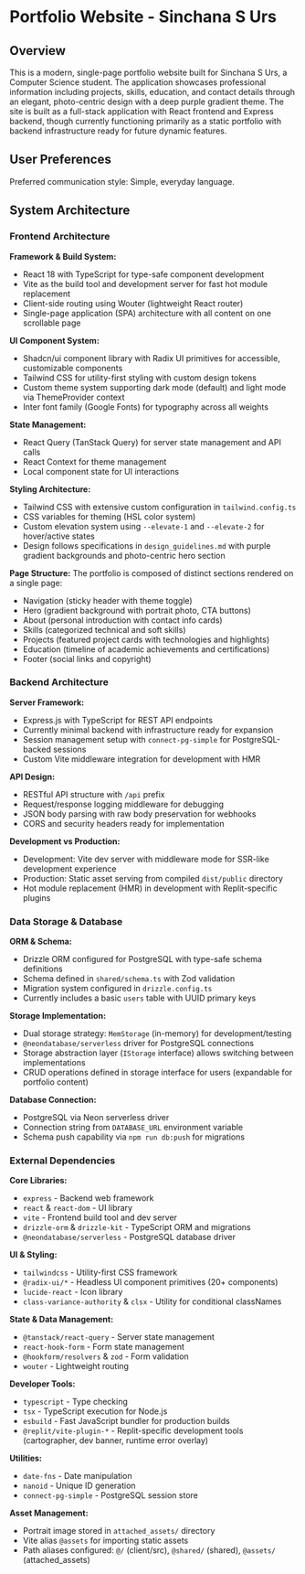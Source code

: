 # Portfolio Website - Sinchana S Urs

## Overview

This is a modern, single-page portfolio website built for Sinchana S Urs, a Computer Science student. The application showcases professional information including projects, skills, education, and contact details through an elegant, photo-centric design with a deep purple gradient theme. The site is built as a full-stack application with React frontend and Express backend, though currently functioning primarily as a static portfolio with backend infrastructure ready for future dynamic features.

## User Preferences

Preferred communication style: Simple, everyday language.

## System Architecture

### Frontend Architecture

**Framework & Build System:**
- React 18 with TypeScript for type-safe component development
- Vite as the build tool and development server for fast hot module replacement
- Client-side routing using Wouter (lightweight React router)
- Single-page application (SPA) architecture with all content on one scrollable page

**UI Component System:**
- Shadcn/ui component library with Radix UI primitives for accessible, customizable components
- Tailwind CSS for utility-first styling with custom design tokens
- Custom theme system supporting dark mode (default) and light mode via ThemeProvider context
- Inter font family (Google Fonts) for typography across all weights

**State Management:**
- React Query (TanStack Query) for server state management and API calls
- React Context for theme management
- Local component state for UI interactions

**Styling Architecture:**
- Tailwind CSS with extensive custom configuration in `tailwind.config.ts`
- CSS variables for theming (HSL color system)
- Custom elevation system using `--elevate-1` and `--elevate-2` for hover/active states
- Design follows specifications in `design_guidelines.md` with purple gradient backgrounds and photo-centric hero section

**Page Structure:**
The portfolio is composed of distinct sections rendered on a single page:
- Navigation (sticky header with theme toggle)
- Hero (gradient background with portrait photo, CTA buttons)
- About (personal introduction with contact info cards)
- Skills (categorized technical and soft skills)
- Projects (featured project cards with technologies and highlights)
- Education (timeline of academic achievements and certifications)
- Footer (social links and copyright)

### Backend Architecture

**Server Framework:**
- Express.js with TypeScript for REST API endpoints
- Currently minimal backend with infrastructure ready for expansion
- Session management setup with `connect-pg-simple` for PostgreSQL-backed sessions
- Custom Vite middleware integration for development with HMR

**API Design:**
- RESTful API structure with `/api` prefix
- Request/response logging middleware for debugging
- JSON body parsing with raw body preservation for webhooks
- CORS and security headers ready for implementation

**Development vs Production:**
- Development: Vite dev server with middleware mode for SSR-like development experience
- Production: Static asset serving from compiled `dist/public` directory
- Hot module replacement (HMR) in development with Replit-specific plugins

### Data Storage & Database

**ORM & Schema:**
- Drizzle ORM configured for PostgreSQL with type-safe schema definitions
- Schema defined in `shared/schema.ts` with Zod validation
- Migration system configured in `drizzle.config.ts`
- Currently includes a basic `users` table with UUID primary keys

**Storage Implementation:**
- Dual storage strategy: `MemStorage` (in-memory) for development/testing
- `@neondatabase/serverless` driver for PostgreSQL connections
- Storage abstraction layer (`IStorage` interface) allows switching between implementations
- CRUD operations defined in storage interface for users (expandable for portfolio content)

**Database Connection:**
- PostgreSQL via Neon serverless driver
- Connection string from `DATABASE_URL` environment variable
- Schema push capability via `npm run db:push` for migrations

### External Dependencies

**Core Libraries:**
- `express` - Backend web framework
- `react` & `react-dom` - UI library
- `vite` - Frontend build tool and dev server
- `drizzle-orm` & `drizzle-kit` - TypeScript ORM and migrations
- `@neondatabase/serverless` - PostgreSQL database driver

**UI & Styling:**
- `tailwindcss` - Utility-first CSS framework
- `@radix-ui/*` - Headless UI component primitives (20+ components)
- `lucide-react` - Icon library
- `class-variance-authority` & `clsx` - Utility for conditional classNames

**State & Data Management:**
- `@tanstack/react-query` - Server state management
- `react-hook-form` - Form state management
- `@hookform/resolvers` & `zod` - Form validation
- `wouter` - Lightweight routing

**Developer Tools:**
- `typescript` - Type checking
- `tsx` - TypeScript execution for Node.js
- `esbuild` - Fast JavaScript bundler for production builds
- `@replit/vite-plugin-*` - Replit-specific development tools (cartographer, dev banner, runtime error overlay)

**Utilities:**
- `date-fns` - Date manipulation
- `nanoid` - Unique ID generation
- `connect-pg-simple` - PostgreSQL session store

**Asset Management:**
- Portrait image stored in `attached_assets/` directory
- Vite alias `@assets` for importing static assets
- Path aliases configured: `@/` (client/src), `@shared/` (shared), `@assets/` (attached_assets)